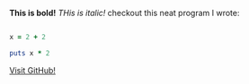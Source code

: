 **This is bold!**
*THis is italic!*
checkout this neat program I wrote:
```ruby

x = 2 + 2

puts x * 2
```
[Visit GitHub!](www.github.com)

